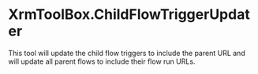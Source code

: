 # XrmToolBox.ChildFlowTriggerUpdater
This tool will update the child flow triggers to include the parent URL and will update all parent flows to include their flow run URLs.
